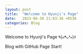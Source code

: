 ```yaml
---
layout: post
title:  "Welcome to Hyunji's Page"
date:   2023-06-30 21:03:36 +0530
categories: Blog
---
```


Welcome to Hyunji's Page ٩(๑❛ᴗ❛๑)۶

Blog with GitHub Page Start!